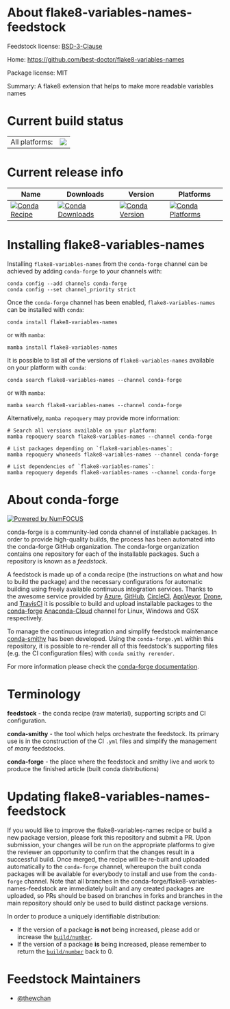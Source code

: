 About flake8-variables-names-feedstock
======================================

Feedstock license: [BSD-3-Clause](https://github.com/conda-forge/flake8-variables-names-feedstock/blob/main/LICENSE.txt)

Home: https://github.com/best-doctor/flake8-variables-names

Package license: MIT

Summary: A flake8 extension that helps to make more readable variables names

Current build status
====================


<table><tr><td>All platforms:</td>
    <td>
      <a href="https://dev.azure.com/conda-forge/feedstock-builds/_build/latest?definitionId=12488&branchName=main">
        <img src="https://dev.azure.com/conda-forge/feedstock-builds/_apis/build/status/flake8-variables-names-feedstock?branchName=main">
      </a>
    </td>
  </tr>
</table>

Current release info
====================

| Name | Downloads | Version | Platforms |
| --- | --- | --- | --- |
| [![Conda Recipe](https://img.shields.io/badge/recipe-flake8--variables--names-green.svg)](https://anaconda.org/conda-forge/flake8-variables-names) | [![Conda Downloads](https://img.shields.io/conda/dn/conda-forge/flake8-variables-names.svg)](https://anaconda.org/conda-forge/flake8-variables-names) | [![Conda Version](https://img.shields.io/conda/vn/conda-forge/flake8-variables-names.svg)](https://anaconda.org/conda-forge/flake8-variables-names) | [![Conda Platforms](https://img.shields.io/conda/pn/conda-forge/flake8-variables-names.svg)](https://anaconda.org/conda-forge/flake8-variables-names) |

Installing flake8-variables-names
=================================

Installing `flake8-variables-names` from the `conda-forge` channel can be achieved by adding `conda-forge` to your channels with:

```
conda config --add channels conda-forge
conda config --set channel_priority strict
```

Once the `conda-forge` channel has been enabled, `flake8-variables-names` can be installed with `conda`:

```
conda install flake8-variables-names
```

or with `mamba`:

```
mamba install flake8-variables-names
```

It is possible to list all of the versions of `flake8-variables-names` available on your platform with `conda`:

```
conda search flake8-variables-names --channel conda-forge
```

or with `mamba`:

```
mamba search flake8-variables-names --channel conda-forge
```

Alternatively, `mamba repoquery` may provide more information:

```
# Search all versions available on your platform:
mamba repoquery search flake8-variables-names --channel conda-forge

# List packages depending on `flake8-variables-names`:
mamba repoquery whoneeds flake8-variables-names --channel conda-forge

# List dependencies of `flake8-variables-names`:
mamba repoquery depends flake8-variables-names --channel conda-forge
```


About conda-forge
=================

[![Powered by
NumFOCUS](https://img.shields.io/badge/powered%20by-NumFOCUS-orange.svg?style=flat&colorA=E1523D&colorB=007D8A)](https://numfocus.org)

conda-forge is a community-led conda channel of installable packages.
In order to provide high-quality builds, the process has been automated into the
conda-forge GitHub organization. The conda-forge organization contains one repository
for each of the installable packages. Such a repository is known as a *feedstock*.

A feedstock is made up of a conda recipe (the instructions on what and how to build
the package) and the necessary configurations for automatic building using freely
available continuous integration services. Thanks to the awesome service provided by
[Azure](https://azure.microsoft.com/en-us/services/devops/), [GitHub](https://github.com/),
[CircleCI](https://circleci.com/), [AppVeyor](https://www.appveyor.com/),
[Drone](https://cloud.drone.io/welcome), and [TravisCI](https://travis-ci.com/)
it is possible to build and upload installable packages to the
[conda-forge](https://anaconda.org/conda-forge) [Anaconda-Cloud](https://anaconda.org/)
channel for Linux, Windows and OSX respectively.

To manage the continuous integration and simplify feedstock maintenance
[conda-smithy](https://github.com/conda-forge/conda-smithy) has been developed.
Using the ``conda-forge.yml`` within this repository, it is possible to re-render all of
this feedstock's supporting files (e.g. the CI configuration files) with ``conda smithy rerender``.

For more information please check the [conda-forge documentation](https://conda-forge.org/docs/).

Terminology
===========

**feedstock** - the conda recipe (raw material), supporting scripts and CI configuration.

**conda-smithy** - the tool which helps orchestrate the feedstock.
                   Its primary use is in the construction of the CI ``.yml`` files
                   and simplify the management of *many* feedstocks.

**conda-forge** - the place where the feedstock and smithy live and work to
                  produce the finished article (built conda distributions)


Updating flake8-variables-names-feedstock
=========================================

If you would like to improve the flake8-variables-names recipe or build a new
package version, please fork this repository and submit a PR. Upon submission,
your changes will be run on the appropriate platforms to give the reviewer an
opportunity to confirm that the changes result in a successful build. Once
merged, the recipe will be re-built and uploaded automatically to the
`conda-forge` channel, whereupon the built conda packages will be available for
everybody to install and use from the `conda-forge` channel.
Note that all branches in the conda-forge/flake8-variables-names-feedstock are
immediately built and any created packages are uploaded, so PRs should be based
on branches in forks and branches in the main repository should only be used to
build distinct package versions.

In order to produce a uniquely identifiable distribution:
 * If the version of a package **is not** being increased, please add or increase
   the [``build/number``](https://docs.conda.io/projects/conda-build/en/latest/resources/define-metadata.html#build-number-and-string).
 * If the version of a package **is** being increased, please remember to return
   the [``build/number``](https://docs.conda.io/projects/conda-build/en/latest/resources/define-metadata.html#build-number-and-string)
   back to 0.

Feedstock Maintainers
=====================

* [@thewchan](https://github.com/thewchan/)

